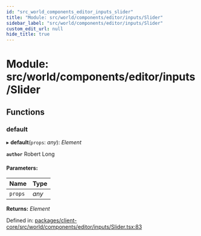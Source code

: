 ```yaml
---
id: "src_world_components_editor_inputs_slider"
title: "Module: src/world/components/editor/inputs/Slider"
sidebar_label: "src/world/components/editor/inputs/Slider"
custom_edit_url: null
hide_title: true
---
```


# Module: src/world/components/editor/inputs/Slider

## Functions

### default

▸ **default**(`props`: *any*): *Element*

**`author`** Robert Long

#### Parameters:

| Name | Type |
| :------ | :------ |
| `props` | *any* |

**Returns:** *Element*

Defined in: [packages/client-core/src/world/components/editor/inputs/Slider.tsx:83](https://github.com/xr3ngine/xr3ngine/blob/7e8e151f1/packages/client-core/src/world/components/editor/inputs/Slider.tsx#L83)
